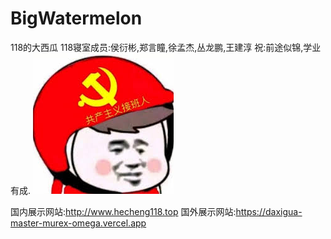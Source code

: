 # BigWatermelon
118的大西瓜
118寝室成员:侯衍彬,郑言瞳,徐孟杰,丛龙鹏,王建淳
祝:前途似锦,学业有成.
![](https://github.com/Hou-yanbin/BigWatermelon/blob/master/gczyjbr.jpg)

国内展示网站:http://www.hecheng118.top
国外展示网站:https://daxigua-master-murex-omega.vercel.app
